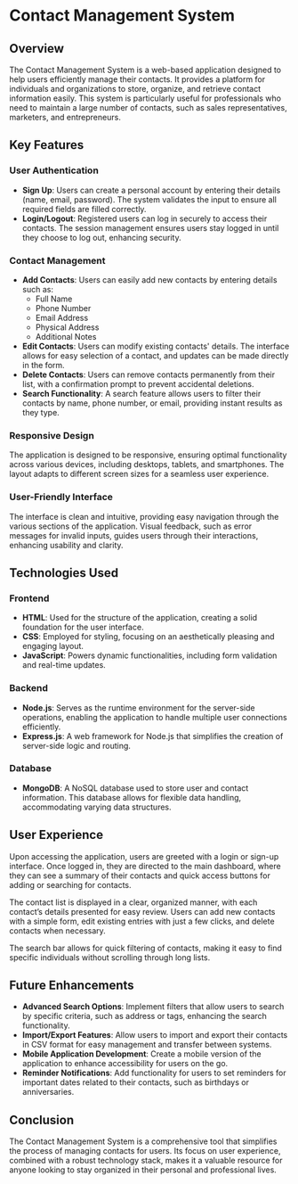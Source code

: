 # Contact Management System

## Overview
The Contact Management System is a web-based application designed to help users efficiently manage their contacts. It provides a platform for individuals and organizations to store, organize, and retrieve contact information easily. This system is particularly useful for professionals who need to maintain a large number of contacts, such as sales representatives, marketers, and entrepreneurs.

## Key Features

### User Authentication
- **Sign Up**: Users can create a personal account by entering their details (name, email, password). The system validates the input to ensure all required fields are filled correctly.
- **Login/Logout**: Registered users can log in securely to access their contacts. The session management ensures users stay logged in until they choose to log out, enhancing security.

### Contact Management
- **Add Contacts**: Users can easily add new contacts by entering details such as:
  - Full Name
  - Phone Number
  - Email Address
  - Physical Address
  - Additional Notes
- **Edit Contacts**: Users can modify existing contacts' details. The interface allows for easy selection of a contact, and updates can be made directly in the form.
- **Delete Contacts**: Users can remove contacts permanently from their list, with a confirmation prompt to prevent accidental deletions.
- **Search Functionality**: A search feature allows users to filter their contacts by name, phone number, or email, providing instant results as they type.

### Responsive Design
The application is designed to be responsive, ensuring optimal functionality across various devices, including desktops, tablets, and smartphones. The layout adapts to different screen sizes for a seamless user experience.

### User-Friendly Interface
The interface is clean and intuitive, providing easy navigation through the various sections of the application. Visual feedback, such as error messages for invalid inputs, guides users through their interactions, enhancing usability and clarity.

## Technologies Used

### Frontend
- **HTML**: Used for the structure of the application, creating a solid foundation for the user interface.
- **CSS**: Employed for styling, focusing on an aesthetically pleasing and engaging layout.
- **JavaScript**: Powers dynamic functionalities, including form validation and real-time updates.

### Backend
- **Node.js**: Serves as the runtime environment for the server-side operations, enabling the application to handle multiple user connections efficiently.
- **Express.js**: A web framework for Node.js that simplifies the creation of server-side logic and routing.

### Database
- **MongoDB**: A NoSQL database used to store user and contact information. This database allows for flexible data handling, accommodating varying data structures.

## User Experience
Upon accessing the application, users are greeted with a login or sign-up interface. Once logged in, they are directed to the main dashboard, where they can see a summary of their contacts and quick access buttons for adding or searching for contacts.

The contact list is displayed in a clear, organized manner, with each contact’s details presented for easy review. Users can add new contacts with a simple form, edit existing entries with just a few clicks, and delete contacts when necessary.

The search bar allows for quick filtering of contacts, making it easy to find specific individuals without scrolling through long lists.

## Future Enhancements
- **Advanced Search Options**: Implement filters that allow users to search by specific criteria, such as address or tags, enhancing the search functionality.
- **Import/Export Features**: Allow users to import and export their contacts in CSV format for easy management and transfer between systems.
- **Mobile Application Development**: Create a mobile version of the application to enhance accessibility for users on the go.
- **Reminder Notifications**: Add functionality for users to set reminders for important dates related to their contacts, such as birthdays or anniversaries.

## Conclusion
The Contact Management System is a comprehensive tool that simplifies the process of managing contacts for users. Its focus on user experience, combined with a robust technology stack, makes it a valuable resource for anyone looking to stay organized in their personal and professional lives.
